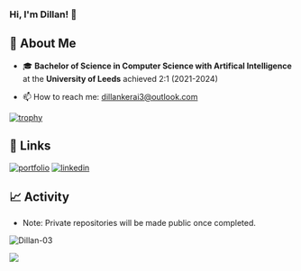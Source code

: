 ### Hi, I'm Dillan! 👋

## 🚀 About Me
- 🎓 **Bachelor of Science in Computer Science with Artifical Intelligence** at the **University of Leeds** achieved 2:1 (2021-2024)

- 📫 How to reach me: dillankerai3@outlook.com

[![trophy](https://github-profile-trophy.vercel.app/?username=Dillan-03&theme=onedark)](https://github.com/ryo-ma/github-profile-trophy)

## 🔗 Links
[![portfolio](https://img.shields.io/badge/my_portfolio-000?style=for-the-badge&logo=ko-fi&logoColor=white)](https://dillankerai.com/)
[![linkedin](https://img.shields.io/badge/linkedin-0A66C2?style=for-the-badge&logo=linkedin&logoColor=white)](https://www.linkedin.com/dillan-kerai3/)

## 📈 Activity

- Note: Private repositories will be made public once completed.

<p align="left"> 
  <img src="https://github-readme-stats-five-eta-95.vercel.app/api?username=Dillan-03&count-private=true&show_icons=true&hide_border=false" alt="Dillan-03" />
<p align="left"> 
  <img src="https://github-readme-stats-five-eta-95.vercel.app/api/top-langs/?username=Dillan-03&count-private=true&layout=compact&theme=react&hide_border=false&bg_color=0D1117" />






